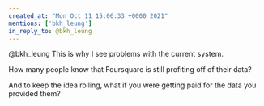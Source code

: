 ```yaml
---
created_at: "Mon Oct 11 15:06:33 +0000 2021"
mentions: ['bkh_leung']
in_reply_to: @bkh_leung
---
```


@bkh_leung This is why I see problems with the current system.

How many people know that Foursquare is still profiting off of their data?

And to keep the idea rolling, what if you were getting paid for the data you provided them?